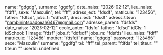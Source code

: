 name: "gdgdg",
surname: "ggdfg",
date_naiss: "2026-02-12",
lieu_naiss: "fdff",
sexe: "Masculin",
tel: "fff",
adress_edt: "fdsdf",
matricule: "123456",
father: "fdfsd",
jobs_f: "ddfsdf",
dress_edt: "fdsdf"
​adress_titeur: "nambinintsoadonah6467@gmail.com"
adresse_parent: "fdsfds"
date_naiss: "2026-02-12"
ecole_anter: "fdsfd"
father: "fdfsd"
idCls: 1
idSchool: 1
image: "fdsf"
jobs_f: "ddfsdf"
jobs_m: "fdsfds"
lieu_naiss: "fdff"
matricule: "123456"
mother: "fdsfdf"
name: "gdgdg"
password: "123456"
sexe: "Masculin"
​surname: "ggdfg"
​tel: "fff"
​tel_parent: "fdfds"
​tel_titeur: ""
​titeur: ""
​userId: undefined
